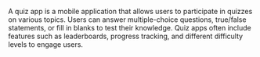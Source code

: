 A quiz app is a mobile application that allows users to participate in quizzes on various topics.
Users can answer multiple-choice questions, true/false statements, or fill in blanks to test their knowledge. 
Quiz apps often include features such as leaderboards, progress tracking, and different difficulty levels to engage users.

